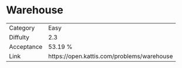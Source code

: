 # Warehouse

<table>
    <tr>
        <td>Category</td>
        <td>Easy</td>
    </tr>
    <tr>
        <td>Diffulty</td>
        <td>2.3</td>
    </tr>
    <tr>
        <td>Acceptance</td>
        <td>53.19 %</td>
    </tr>
    <tr>
        <td>Link</td>
        <td>https://open.kattis.com/problems/warehouse</td>
    </tr>
</table>